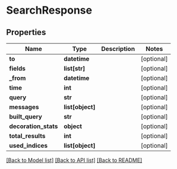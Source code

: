 # SearchResponse

## Properties
Name | Type | Description | Notes
------------ | ------------- | ------------- | -------------
**to** | **datetime** |  | [optional] 
**fields** | **list[str]** |  | [optional] 
**_from** | **datetime** |  | [optional] 
**time** | **int** |  | [optional] 
**query** | **str** |  | [optional] 
**messages** | **list[object]** |  | [optional] 
**built_query** | **str** |  | [optional] 
**decoration_stats** | **object** |  | [optional] 
**total_results** | **int** |  | [optional] 
**used_indices** | **list[object]** |  | [optional] 

[[Back to Model list]](../README.md#documentation-for-models) [[Back to API list]](../README.md#documentation-for-api-endpoints) [[Back to README]](../README.md)


